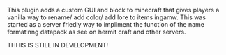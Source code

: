 This plugin adds a custom GUI and block to minecraft that gives players a vanilla way 
to rename/ add color/ add lore to items ingamw. This was started as a server friedly way to impliment 
the function of the name formatinng datapack as see on hermit craft and other servers.

THHIS IS STILL IN DEVELOPMENT!
